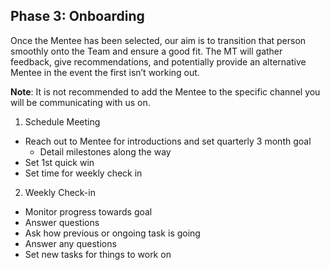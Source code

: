 ## Phase 3: Onboarding
Once the Mentee has been selected, our aim is to transition that person smoothly onto the Team and ensure a good fit. The MT will gather feedback, give recommendations, and potentially provide an alternative Mentee in the event the first isn’t working out.

**Note**: It is not recommended to add the Mentee to the specific channel you will be communicating with us on. 

1. Schedule Meeting
  * Reach out to Mentee for introductions and set quarterly 3 month goal
    * Detail milestones along the way
  * Set 1st quick win
  * Set time for weekly check in

2. Weekly Check-in
  * Monitor progress towards goal
  * Answer questions
  * Ask how previous or ongoing task is going
  * Answer any questions  
  * Set new tasks for things to work on
